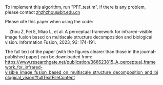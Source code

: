 To implement this algorithm, run "PFF_test.m". If there is any problem, please contact zhzhzhou@bit.edu.cn

Please cite this paper when using the code:

　Zhou Z, Fei E, Miao L, et al. A perceptual framework for infrared–visible image fusion based on multiscale structure decomposition and biological vision. Information Fusion, 2023, 93: 174-191.

 The full text of the paper (with the figures clearer than those in the journal-published paper) can be downloaded from:
https://www.researchgate.net/publication/366623815_A_perceptual_framework_for_infrared-visible_image_fusion_based_on_multiscale_structure_decomposition_and_biological_vision#fullTextFileContent
